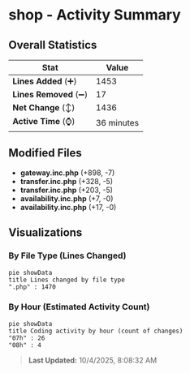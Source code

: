 # shop - Activity Summary 

## Overall Statistics

| Stat                   | Value                                                             |
| ---------------------- | ----------------------------------------------------------------- |
| **Lines Added** (➕)   | 1453                                          |
| **Lines Removed** (➖) | 17                                        |
| **Net Change** (↕)    | 1436                |
| **Active Time** (⌚)   | 36 minutes |


## Modified Files
- **gateway.inc.php** (+898, -7)
- **transfer.inc.php** (+328, -5)
- **transfer.inc.php** (+203, -5)
- **availability.inc.php** (+7, -0)
- **availability.inc.php** (+17, -0)

## Visualizations

### By File Type (Lines Changed)

```mermaid
pie showData
title Lines changed by file type
".php" : 1470
```

### By Hour (Estimated Activity Count)

```mermaid
pie showData
title Coding activity by hour (count of changes)
"07h" : 26
"08h" : 4
```


> **Last Updated:** 10/4/2025, 8:08:32 AM